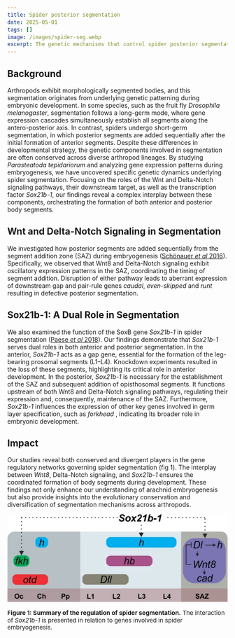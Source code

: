 ```yaml
---
title: Spider posterior segmentation
date: 2025-05-01
tags: []
image: /images/spider-seg.webp
excerpt: The genetic mechanisms that control spider posterior segmentation during development
---
```


## Background
Arthropods exhibit morphologically segmented bodies, and this segmentation originates from underlying genetic patterning during embryonic development. In some species, such as the fruit fly <i>Drosophila melanogaster</i>, segmentation follows a long-germ mode, where gene expression cascades simultaneously establish all segments along the antero-posterior axis. In contrast, spiders undergo short-germ segmentation, in which posterior segments are added sequentially after the initial formation of anterior segments. Despite these differences in developmental strategy, the genetic components involved in segmentation are often conserved across diverse arthropod lineages. By studying <i>Parasteatoda tepidariorum</i> and analyzing gene expression patterns during embryogenesis, we have uncovered specific genetic dynamics underlying spider segmentation. Focusing on the roles of the Wnt and Delta-Notch signaling pathways, their downstream target, as well as the transcription factor *Sox21b-1*, our findings reveal a complex interplay between these components, orchestrating the formation of both anterior and posterior body segments.

## Wnt and Delta-Notch Signaling in Segmentation
We investigated how posterior segments are added sequentially from the segment addition zone (SAZ) during embryogenesis (<a href="https://journals.biologists.com/dev/article/143/13/2455/47399/The-Wnt-and-Delta-Notch-signalling-pathways" target="_blank" rel="noopener noreferrer">Schönauer <i>et al</i> 2016</a>). Specifically, we observed that Wnt8 and Delta-Notch signaling exhibit oscillatory expression patterns in the SAZ, coordinating the timing of segment addition. Disruption of either pathway leads to aberrant expression of downstream gap and pair-rule genes <i>caudal</i>, <i>even-skipped</i> and <i>runt</i>  resulting in defective posterior segmentation.

## Sox21b-1: A Dual Role in Segmentation
We also examined the function of the SoxB gene <i>Sox21b-1</i> in spider segmentation (<a href="https://elifesciences.org/articles/37567" target="_blank" rel="noopener noreferrer">Paese <i>et al</i> 2018</a>). Our findings demonstrate that <i>Sox21b-1</i> serves dual roles in both anterior and posterior segmentation. In the anterior, <i>Sox21b-1</i> acts as a gap gene, essential for the formation of the leg-bearing prosomal segments (L1–L4). Knockdown experiments resulted in the loss of these segments, highlighting its critical role in anterior development. In the posterior, <i>Sox21b-1</i> is necessary for the establishment of the SAZ and subsequent addition of opisthosomal segments. It functions upstream of both Wnt8 and Delta-Notch signaling pathways, regulating their expression and, consequently, maintenance of the SAZ. Furthermore, <i>Sox21b-1</i> influences the expression of other key genes involved in germ layer specification, such as <i>forkhead</i> , indicating its broader role in embryonic development.

## Impact
Our studies reveal both conserved and divergent players in the gene regulatory networks governing spider segmentation (fig 1). The interplay between <i>Wnt8</i>, Delta-Notch signaling, and <i>Sox21b-1</i> ensures the coordinated formation of body segments during development. These findings not only enhance our understanding of arachnid embryogenesis but also provide insights into the evolutionary conservation and diversification of segmentation mechanisms across arthropods.

![Spider segmentation gene regulatory network](/images/spider-seg.webp)
<p style="text-align:left; font-size: 0.85rem; line-height: 1.2;"><b>Figure 1: Summary of the regulation of spider segmentation.</b>  The interaction of <i>Sox21b-1</i> is presented in relation to genes involved in spider embryogenesis.</p>